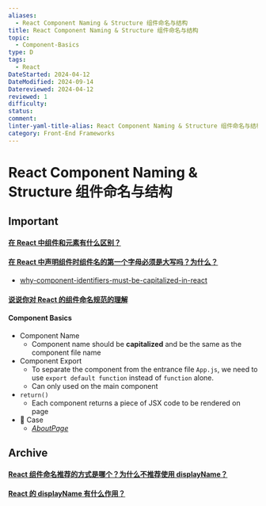 ```yaml
---
aliases:
  - React Component Naming & Structure 组件命名与结构
title: React Component Naming & Structure 组件命名与结构
topic:
  - Component-Basics
type: D
tags:
  - React
DateStarted: 2024-04-12
DateModified: 2024-09-14
Datereviewed: 2024-04-12
reviewed: 1
difficulty: 
status: 
comment: 
linter-yaml-title-alias: React Component Naming & Structure 组件命名与结构
category: Front-End Frameworks
---
```


# React Component Naming & Structure 组件命名与结构

## Important

#### [在 React 中组件和元素有什么区别？](https://github.com/haizlin/fe-interview/issues/804)

#### [在 React 中声明组件时组件名的第一个字母必须是大写吗？为什么？](https://github.com/haizlin/fe-interview/issues/803)

- [why-component-identifiers-must-be-capitalized-in-react](https://angularindepth.com/posts/1499/why-component-identifiers-must-be-capitalized-in-react)

#### [说说你对 React 的组件命名规范的理解](https://github.com/haizlin/fe-interview/issues/796)

#### Component Basics

- Component Name
  - Component name should be **capitalized** and be the same as the component file name
- Component Export
  - To separate the component from the entrance file `App.js`, we need to use `export default function` instead of `function` alone.
  - Can only used on the main component
- `return()`
  - Each component returns a piece of JSX code to be rendered on page
- 📌 Case
  - _[AboutPage](https://github.com/Jenniferwonder/react-tutorial/blob/main/src/components/01-quick-start/AboutPage.jsx)_

## Archive

#### [React 组件命名推荐的方式是哪个？为什么不推荐使用 displayName？](https://github.com/haizlin/fe-interview/issues/798)

#### [React 的 displayName 有什么作用？](https://github.com/haizlin/fe-interview/issues/797)






